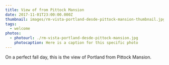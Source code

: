 ```yaml
---
title: View of from Pittock Mansion
date: 2017-11-01T23:00:00.000Z
thumbnail: images/rm-vista-portland-desde-pittock-mansion-thumbnail.jpg
tags:
  - welcome
photos:
  - photourl: ./rm-vista-portland-desde-pittock-mansion.jpg
    photocaption: Here is a caption for this specific photo
---
```

On a perfect fall day, this is the view of Portland from Pittock Mansion.
